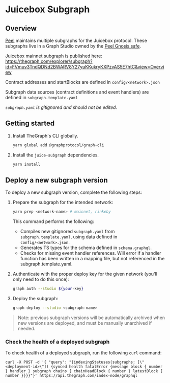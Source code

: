 # Juicebox Subgraph

## Overview

[Peel](https://discord.gg/b4rpjgGPHX) maintains multiple subgraphs for the Juicebox protocol. These subgraphs live in a Graph Studio owned by the [Peel Gnosis safe](https://gnosis-safe.io/app/eth:0x0e9D15e28e3De9bB3CF64FFbC2f2F49Da9Ac545B).

Juicebox mainnet subgraph is published here: https://thegraph.com/explorer/subgraph?id=FVmuv3TndQDNd2BWARV8Y27yuKKukryKXPzvAS5E7htC&view=Overview

Contract addresses and startBlocks are defined in `config/<network>.json`

Subgraph data sources (contract definitions and event handlers) are defined in `subgraph.template.yaml`

_`subgraph.yaml` is gitignored and should not be edited._

## Getting started

1. Install TheGraph's CLI globally.

   ```bash
   yarn global add @graphprotocol/graph-cli
   ```

1. Install the `juice-subgraph` dependencies.

   ```bash
   yarn install
   ```

## Deploy a new subgraph version

To deploy a new subgraph version, complete the following steps:

1. Prepare the subgraph for the intended network:

   ```bash
   yarn prep <network-name> # mainnet, rinkeby
   ```

   This command performs the following:

   - Compiles new gitignored `subgraph.yaml` from `subgraph.template.yaml`, using data defined in `config/<network>.json`.
   - Generates TS types for the schema defined in `schema.graphql`.
   - Checks for missing event handler references. Will error if a handler function has been written in a mapping file, but not referenced in the subgraph.template.yaml.

2. Authenticate with the proper deploy key for the given network (you'll only need to do this once):

   ```bash
   graph auth --studio ${your-key}
   ```

3. Deploy the subgraph:

   ```bash
   graph deploy --studio <subgraph-name>
   ```

> Note: previous subgraph versions will be automatically archived when new versions are deployed, and must be manually unarchived if needed.

### Check the health of a deployed subgraph

To check health of a deployed subgraph, run the following `curl` command:

```
curl -X POST -d '{ "query": "{indexingStatuses(subgraphs: [\"<deployment-id>\"]) {synced health fatalError {message block { number } handler } subgraph chains { chainHeadBlock { number } latestBlock { number }}}}"}' https://api.thegraph.com/index-node/graphql
```
